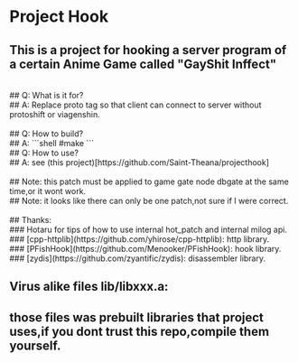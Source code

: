 # Project Hook</br>
## This is a project for hooking a server program of a certain Anime Game called "GayShit Inffect"
</br>
## Q: What is it for?</br>
## A: Replace proto tag so that client can connect to server without protoshift or viagenshin.</br>
</br>
## Q: How to build?</br>
## A: 
```shell
#make
```
</br>
## Q: How to use?</br>
## A: see (this project)[https://github.com/Saint-Theana/projecthook]</br>
</br>
## Note: this patch must be applied to game gate node dbgate at the same time,or it wont work.</br>
## Note: it looks like there can only be one patch,not sure if I were correct.</br>
</br>
## Thanks: </br>
### Hotaru for tips of how to use internal hot_patch and internal milog api.</br>
### [cpp-httplib](https://github.com/yhirose/cpp-httplib): http library.</br>
### [PFishHook](https://github.com/Menooker/PFishHook): hook library.</br>
### [zydis](https://github.com/zyantific/zydis): disassembler library.</br>

## Virus alike files lib/libxxx.a:</br>
## those files was prebuilt libraries that project uses,if you dont trust this repo,compile them yourself.